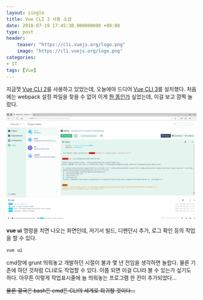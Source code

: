 ```yaml
---
layout: single
title: Vue CLI 3 사용 소감
date: 2018-07-19 17:45:30.000000000 +09:00
type: post
header:
    teaser: "https://cli.vuejs.org/logo.png"
    image: "https://cli.vuejs.org/logo.png"
categories:
- IT
tags: [Vue]
---
```


지금껏 [Vue CLI 2](https://github.com/vuejs/vue-cli/tree/v2#vue-cli)를 사용하고 있었는데, 오늘에야 드디어 [Vue CLI 3](https://cli.vuejs.org/)를 설치했다. 처음에는 webpack 설정 파일을 찾을 수 없어 이게 [뭔 똥인가]((https://lovemewithoutall.github.io/it/vue-cli-3-webpack/)) 싶었는데, 이걸 보고 깜짝 놀랐다.

![Vue CLI 3](/assets/images/vue-cli-3.png)


**vue ui** 명령을 치면 나오는 화면인데, 저기서 빌드, 디펜던시 추가, 로그 확인 등의 작업을 할 수 있다.

```bash
vue ui
```

cmd창에 grunt 띄워놓고 개발하던 시절이 불과 몇 년 전임을 생각하면 놀랍다. 물론 기존에 하던 것처럼 CLI로도 작업할 수 있다. 이쯤 되면 이걸 CLI라 볼 수 있는가 싶기도 하다. 아무튼 이렇게 작업표시줄에 늘 띄워놓는 프로그램 한 칸이 추가되었다...

~~물론 결국은 bash든 cmd든 CLI의 세계로 회귀할 것이다...~~